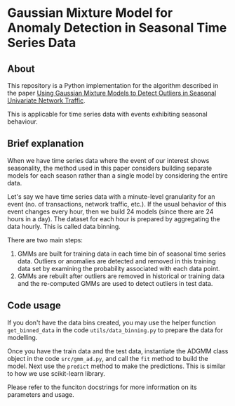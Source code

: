 # Gaussian Mixture Model for Anomaly Detection in Seasonal Time Series Data

## About
This repository is a Python implementation for the algorithm described in the paper [Using Gaussian Mixture Models to Detect Outliers in Seasonal Univariate Network Traffic](https://ieeexplore.ieee.org/document/8227312).

This is applicable for time series data with events exhibiting seasonal behaviour.

## Brief explanation
When we have time series data where the event of our interest shows seasonality, the method used in this paper considers building separate models for each season rather than a single model by considering the entire data.

Let's say we have time series data with a minute-level granularity for an event (no. of transactions, network traffic, etc.). If the usual behavior of this event changes every hour, then we build 24 models (since there are 24 hours in a day). The dataset for each hour is prepared by aggregating the data hourly. This is called data binning.

There are two main steps:
1. GMMs are built for training data in each time bin of seasonal time series data. Outliers or anomalies are detected and removed in this training data set by examining the probability associated with each data point.
2. GMMs are rebuilt after outliers are removed in historical or training data and the re-computed GMMs are used to detect outliers in test data.

## Code usage
If you don't have the data bins created, you may use the helper function `get_binned_data` in the code `utils/data_binning.py` to prepare the data for modelling.

Once you have the train data and the test data, instantiate the ADGMM class object in the code `src/gmm_ad.py`, and call the `fit` method to build the model. Next use the `predict` method to make the predictions. This is similar to how we use scikit-learn library.

Please refer to the funciton docstrings for more information on its parameters and usage.








